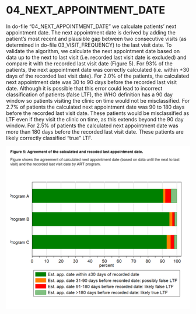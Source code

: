 # 04_NEXT_APPOINTMENT_DATE
In do-file “04_NEXT_APPOINTMENT_DATE” we calculate patients’ next appointment date. The next appointment date is derived by adding the patient’s most recent and plausible gap between two consecutive visits (as determined in do-file 03_VISIT_FREQUENCY) to the last visit date. 
To validate the algorithm, we calculate the next appointment date based on data up to the next to last visit (i.e. recorded last visit date is excluded) and compare it with the recorded last visit date (Figure 5). For 93% of the patients, the next appointment date was correctly calculated (i.e. within ±30 days of the recorded last visit date). For 2.0% of the patients, the calculated next appointment date was 30 to 90 days before the recorded last visit date. Although it is possible that this error could lead to incorrect classification of patients (false LTF), the WHO definition has a 90 day window so patients visiting the clinic on time would not be misclassified. For 2.7% of patients the calculated next appointment date was 90 to 180 days before the recorded last visit date. These patients would be misclassified as LTF even if they visit the clinic on time, as this extends beyond the 90 day window. For 2.5% of patients the calculated next appointment date was more than 180 days before the recorded last visit date. These patients are likely correctly classified “true” LTF. 

![Figure 5](Images/Figure5.png)

